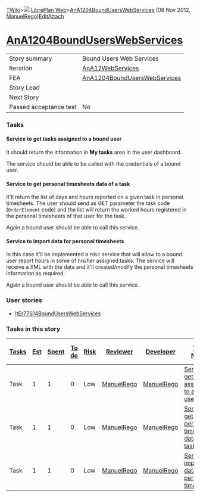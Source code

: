[TWiki](/twiki/Main/WebHome)&gt;![](/twiki/TWiki/TWikiDocGraphics/web-bg-small.gif) [LibrePlan Web](/twiki/LibrePlan/WebHome)&gt;[AnA1204BoundUsersWebServices](http://wiki.libreplan-enterprise.com/twiki/LibrePlan/AnA1204BoundUsersWebServices "Topic revision: 1 (08 Nov 2012 - 11:43:31)") (08 Nov 2012, [ManuelRego](/twiki/Main/ManuelRego))[Edit](http://wiki.libreplan-enterprise.com/twiki/bin/edit/LibrePlan/AnA1204BoundUsersWebServices?t=1520337853 "Edit this topic text")[Attach](/twiki/bin/attach/LibrePlan/AnA1204BoundUsersWebServices "Attach an image or document to this topic")

 [AnA1204BoundUsersWebServices](/twiki/LibrePlan/AnA1204BoundUsersWebServices)
======================================================================================================================================



|                        |                                                                                        |
|------------------------|----------------------------------------------------------------------------------------|
| Story summary          | Bound Users Web Services                                                               |
| Iteration              | [AnA12WebServices](/twiki/LibrePlan/AnA12WebServices)                         |
| FEA                    | [AnA1204BoundUsersWebServices](/twiki/LibrePlan/AnA1204BoundUsersWebServices) |
| Story Lead             |                                                                                        |
| Next Story             |                                                                                        |
| Passed acceptance test | No                                                                                     |

###  Tasks



####  Service to get tasks assigned to a bound user

It should return the information in **My tasks** area in the user dashboard.

The service should be able to be called with the credentials of a bound user.



####  Service to get personal timesheets data of a task

It'll return the list of days and hours reported on a given task in personal timesheets. The user should send as GET parameter the task code (`OrderElement` code) and the list will return the worked hours registered in the personal timesheets of that user for the task.

Again a bound user should be able to call this service.



####  Service to import data for personal timesheets

In this case it'll be implemented a `POST` service that will allow to a bound user report hours in some of his/her assigned tasks. The service will receive a XML with the data and it'll created/modify the personal timesheets information as required.

Again a bound user should be able to call this service.

###  User stories

-   [ItEr77S14BoundUsersWebServices](/twiki/LibrePlan/ItEr77S14BoundUsersWebServices)

###  Tasks in this story



| [Tasks](http://wiki.libreplan-enterprise.com/twiki/LibrePlan/AnA1204BoundUsersWebServices?sortcol=0;table=2;up=0#sorted_table "Sort by this column") | [Est](http://wiki.libreplan-enterprise.com/twiki/LibrePlan/AnA1204BoundUsersWebServices?sortcol=1;table=2;up=0#sorted_table "Sort by this column") | [Spent](http://wiki.libreplan-enterprise.com/twiki/LibrePlan/AnA1204BoundUsersWebServices?sortcol=2;table=2;up=0#sorted_table "Sort by this column") | [To do](http://wiki.libreplan-enterprise.com/twiki/LibrePlan/AnA1204BoundUsersWebServices?sortcol=3;table=2;up=0#sorted_table "Sort by this column") | [Risk](http://wiki.libreplan-enterprise.com/twiki/LibrePlan/AnA1204BoundUsersWebServices?sortcol=4;table=2;up=0#sorted_table "Sort by this column") | [Reviewer](http://wiki.libreplan-enterprise.com/twiki/LibrePlan/AnA1204BoundUsersWebServices?sortcol=5;table=2;up=0#sorted_table "Sort by this column") | [Developer](http://wiki.libreplan-enterprise.com/twiki/LibrePlan/AnA1204BoundUsersWebServices?sortcol=6;table=2;up=0#sorted_table "Sort by this column") | [Task Name](http://wiki.libreplan-enterprise.com/twiki/LibrePlan/AnA1204BoundUsersWebServices?sortcol=7;table=2;up=0#sorted_table "Sort by this column") | [Start Date](http://wiki.libreplan-enterprise.com/twiki/LibrePlan/AnA1204BoundUsersWebServices?sortcol=8;table=2;up=0#sorted_table "Sort by this column") | [Est End Date](http://wiki.libreplan-enterprise.com/twiki/LibrePlan/AnA1204BoundUsersWebServices?sortcol=9;table=2;up=0#sorted_table "Sort by this column") | [End Date](http://wiki.libreplan-enterprise.com/twiki/LibrePlan/AnA1204BoundUsersWebServices?sortcol=10;table=2;up=0#sorted_table "Sort by this column") |
|---------------------------------------------------------------------------------------------------------------------------------------------------------------|-------------------------------------------------------------------------------------------------------------------------------------------------------------|---------------------------------------------------------------------------------------------------------------------------------------------------------------|---------------------------------------------------------------------------------------------------------------------------------------------------------------|--------------------------------------------------------------------------------------------------------------------------------------------------------------|------------------------------------------------------------------------------------------------------------------------------------------------------------------|-------------------------------------------------------------------------------------------------------------------------------------------------------------------|-------------------------------------------------------------------------------------------------------------------------------------------------------------------|--------------------------------------------------------------------------------------------------------------------------------------------------------------------|----------------------------------------------------------------------------------------------------------------------------------------------------------------------|-------------------------------------------------------------------------------------------------------------------------------------------------------------------|
| Task                                                                                                                                                          | 1                                                                                                                                                           | 1                                                                                                                                                             | 0                                                                                                                                                             | Low                                                                                                                                                          | [ManuelRego](/twiki/Main/ManuelRego)                                                                                                                    | [ManuelRego](/twiki/Main/ManuelRego)                                                                                                                     | [Service to get tasks assigned to a bound user](/twiki/LibrePlan/AnA1204BoundUsersWebServices#TasK1)                                                     |                                                                                                                                                                    |                                                                                                                                                                      |                                                                                                                                                                   |
| Task                                                                                                                                                          | 1                                                                                                                                                           | 1                                                                                                                                                             | 0                                                                                                                                                             | Low                                                                                                                                                          | [ManuelRego](/twiki/Main/ManuelRego)                                                                                                                    | [ManuelRego](/twiki/Main/ManuelRego)                                                                                                                     | [Service to get personal timesheets data of a task](/twiki/LibrePlan/AnA1204BoundUsersWebServices#TasK2)                                                 |                                                                                                                                                                    |                                                                                                                                                                      |                                                                                                                                                                   |
| Task                                                                                                                                                          | 1                                                                                                                                                           | 1                                                                                                                                                             | 0                                                                                                                                                             | Low                                                                                                                                                          | [ManuelRego](/twiki/Main/ManuelRego)                                                                                                                    | [ManuelRego](/twiki/Main/ManuelRego)                                                                                                                     | [Service to import data for personal timesheets](/twiki/LibrePlan/AnA1204BoundUsersWebServices#TasK3)                                                    |                                                                                                                                                                    |                                                                                                                                                                      |                                                                                                                                                                   |


